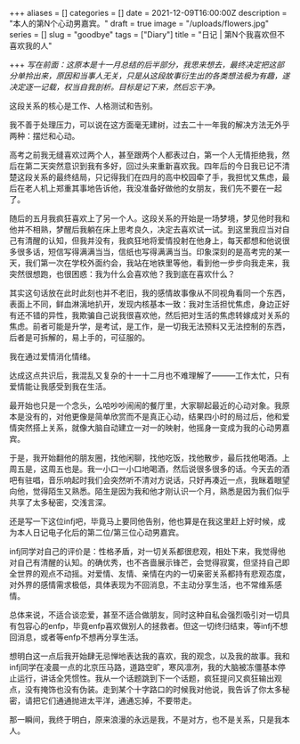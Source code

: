 +++
aliases = []
categories = []
date = 2021-12-09T16:00:00Z
description = "本人的第N个心动男嘉宾。"
draft = true
image = "/uploads/flowers.jpg"
series = []
slug = "goodbye"
tags = ["Diary"]
title = "日记  | 第N个我喜欢但不喜欢我的人"

+++
_写在前面：这原本是十一月总结的后半部分，我思来想去，最终决定把这部分单拎出来，原因和当事人无关，只是从这段故事衍生出的各类想法极为有趣，遂决定逐一记载，权当自我剖析。目标是记下来，然后忘干净。_

这段关系的核心是工作、人格测试和告别。

我不善于处理压力，可以说在这方面毫无建树，过去二十一年我的解决方法无外乎两种：摆烂和心动。

高考之前我无缝喜欢过两个人，甚至跟两个人都表过白，第一个人无情拒绝我，然后在第二天突然意识到我有多好，回过头来重新喜欢我。四年后的今日我已记不清楚这段关系的最终结局，只记得我们在四月的高中校园牵了手，我担忧又焦虑，最后在老人机上郑重其事地告诉他，我没准备好做他的女朋友，我们先不要在一起了。

随后的五月我疯狂喜欢上了另一个人。这段关系的开始是一场梦境，梦见他时我和他并不相熟，梦醒后我躺在床上思考良久，决定去喜欢试一试。到这里我应当对自己有清醒的认知，但我并没有，我疯狂地将爱情投射在他身上，每天都想和他说很多很多话，短信写得满满当当，信纸也写得满满当当。印象深刻的是高考完的某一天，我们第一次在学校外面约会，我站在地铁里等他，看到他一步步向我走来，我突然很想跑，也很困惑：我为什么会喜欢他？我到底在喜欢什么？

其实这句话放在此时此刻也并不老旧，我的感情故事像从不同视角看同一个东西，表面上不同，鲜血淋漓地扒开，发现内核基本一致：我对生活担忧焦虑，身边正好有还不错的异性，我欺骗自己说我很喜欢他，然后把对生活的焦虑转嫁成对关系的焦虑。前者可能是升学，是考试，是工作，是一切我无法预料又无法控制的东西，后者是可拆解的，易上手的，可征服的。

我在通过爱情消化情绪。

达成这点共识后，我混乱又复杂的十一十二月也不难理解了———工作太忙，只有爱情能让我感受到我在生活。

最开始也只是一个念头，么哈吵吵闹闹的餐厅里，大家聊起最近的心动对象。我原本是没有的，对他更像是简单欣赏而不是真正心动，结果四小时的局过后，他和爱情突然搭上关系，就像大脑自动建立一对一的映射，他摇身一变成为我的心动男嘉宾。

于是，我开始翻他的朋友圈，找他闲聊，找他吃饭，找他散步，最后找他喝酒。上周五是，这周五也是。我一小口一小口地喝酒，然后说很多很多的话。今天去的酒吧有驻唱，音乐响起时我们会突然听不清对方说话，只好再凑近一点，我眯着眼望向他，觉得陌生又熟悉。陌生是因为我和他才刚认识一个月，熟悉是因为我们似乎共享了太多秘密，交浅言深。

还是写一下这位infj吧，毕竟马上要同他告别，他也算是在我这里赶上好时候，成为本人日记电子化后的第二位/第三位心动男嘉宾。

infj同学对自己的评价是：性格矛盾，对一切关系都很悲观，相处下来，我觉得他对自己有清醒的认知。的确优秀，也不吝啬展示锋芒，会觉得寂寞，但坚持自己即全世界的观点不动摇。对爱情、友情、亲情在内的一切亲密关系都持有悲观态度，对外界的感情需求极低，具体表现为不回消息，不主动分享生活，也不常维系感情。

总体来说，不适合谈恋爱，甚至不适合做朋友，同时这种自私会强烈吸引对一切具有包容心的enfp，毕竟enfp喜欢做别人的拯救者。但这一切终归结束，等infj不想回消息，或者等enfp不想再分享生活。

想明白这一点后我开始肆无忌惮地表达我的喜欢，我的观念，以及我的故事。我和infj同学在凌晨一点的北京压马路，道路空旷，寒风凛冽，我的大脑被冻僵基本停止运行，讲话全凭惯性。我从一个话题跳到下一个话题，疯狂提问又疯狂输出观点，没有掩饰也没有伪装。走到某个十字路口的时候我对他说，我告诉了你太多秘密，请把它们通通抛进太平洋，通通忘掉，不要带走。

那一瞬间，我终于明白，原来浪漫的永远是我，不是对方，也不是关系，只是我本人。